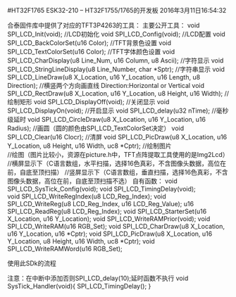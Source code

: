 #HT32F1765  ESK32-210 – HT32F1755/1765的开发板
2016年3月11日16:54:32

合泰固件库中提供了对应的TFT3P4263的工具：
主要公开工具：
void SPI_LCD_Init(void);	//LCD初始化
void SPI_LCD_Config(void);	//LCD配置
void SPI_LCD_BackColorSet(u16 Color);	//TFT背景色设置
void SPI_LCD_TextColorSet(u16 Color);	//TFT字体颜色设置
void SPI_LCD_CharDisplay(u8 Line_Num, u16 Column, u8 Ascii); 	//字符显示
void SPI_LCD_StringLineDisplay(u8 Line_Number, char *Sptr);	 	//字符串显示
void SPI_LCD_LineDraw(u8 X_Location, u16 Y_Location, u16 Length, u8 Direction);	//横竖两个方向画直线 Direction:Horizontal or Vertical
void SPI_LCD_RectDraw(u8 X_Location, u16 Y_Location, u8 Height, u16 Width);			//绘制矩形
void SPI_LCD_DisplayOff(void);	//关闭显示
void SPI_LCD_DisplayOn(void);		//开启显示
void SPI_LCD_delay(u32 nTime);	//毫秒级延时
void SPI_LCD_CircleDraw(u8 X_Location, u16 Y_Location, u16 Radius);	//画圆（圆的颜色由SPI_LCD_TextColorSet决定）
void SPI_LCD_Clear(u16 Clocr);	//清屏
void SPI_LCD_PicDraw(u8 X_Location, u16 Y_Location, u8 Height, u16 Width, uc8 *Cptr);	//绘制图片	
	//绘图（图片比较小，资源在picture.h中，TFT点阵提取工具使用的是Img2Lcd）
	//横屏显示下（C语言数组，水平扫描，选择16色真彩，不含图像头数据，高位在前，自底至顶扫描）
	//竖屏显示下（C语言数组，垂直扫描，选择16色真彩，不含图像头数据，高位在前，自底至顶扫描不选）
自有函数：
void SPI_LCD_SysTick_Config(void);
void SPI_LCD_TimingDelay(void);    
void SPI_LCD_WriteRegIndex(u8 LCD_Reg_Index);
void SPI_LCD_WriteReg(u8 LCD_Reg_Index, u16 LCD_Reg_Value);
u16  SPI_LCD_ReadReg(u8 LCD_Reg_Index);
void SPI_LCD_StarterSet(u16 X_Location, u16 Y_Location);
void SPI_LCD_WriteRAMPrior(void);
void SPI_LCD_WriteRAM(u16 RGB_Set);
void SPI_LCD_CharDraw(u8 X_Location, u16 Y_Location, u16 *Cptr);
void SPI_LCD_PicDraw(u8 X_Location, u16 Y_Location, u8 Height, u16 Width, uc8 *Cptr);
void SPI_LCD_WriteRAMWord(u16 RGB_Set);

使用此SDk的流程




注意：在中断中添加否则SPI_LCD_delay(10);延时函数不执行
	void SysTick_Handler(void){
			SPI_LCD_TimingDelay();
	}